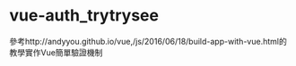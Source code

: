 # vue-auth_trytrysee
參考http://andyyou.github.io/vue,/js/2016/06/18/build-app-with-vue.html的教學實作Vue簡單驗證機制
